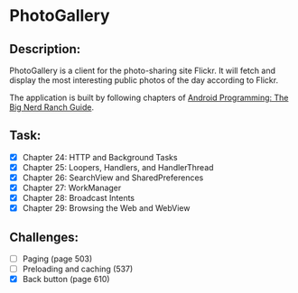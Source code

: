 # PhotoGallery

## Description:
PhotoGallery is a client for the photo-sharing site Flickr. It will fetch and display the most interesting public photos of the day according to Flickr.

The application is built by following chapters of [Android Programming: The Big Nerd Ranch Guide](https://learning.oreilly.com/library/view/android-programming-the/9780135257555/).

## Task:
- [x] Chapter 24: HTTP and Background Tasks
- [x] Chapter 25: Loopers, Handlers, and HandlerThread
- [x] Chapter 26: SearchView and SharedPreferences
- [x] Chapter 27: WorkManager
- [x] Chapter 28: Broadcast Intents
- [x] Chapter 29: Browsing the Web and WebView

## Challenges:
- [ ] Paging (page 503)
- [ ] Preloading and caching (537)
- [x] Back button (page 610)
